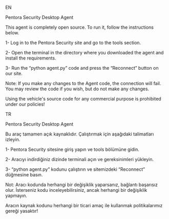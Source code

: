 EN

Pentora Security Desktop Agent

This agent is completely open source. To run it, follow the instructions below.

1- Log in to the Pentora Security site and go to the tools section.

2- Open the terminal in the directory where you downloaded the agent and install the requirements.

3- Run the “python agent.py” code and press the “Reconnect” button on our site.

Note: If you make any changes to the Agent code, the connection will fail. You may review the code if you wish, but do not make any changes.

Using the vehicle's source code for any commercial purpose is prohibited under our policies!

TR

Pentora Security Desktop Agent

Bu araç tamamen açık kaynaklıdır. Çalıştırmak için aşağıdaki talimatları izleyin.

1- Pentora Security sitesine giriş yapın ve tools bölümüne gidin.

2- Aracıyı indirdiğiniz dizinde terminali açın ve gereksinimleri yükleyin.

3- “python agent.py” kodunu çalıştırın ve sitemizdeki “Reconnect” düğmesine basın.

Not: Aracı kodunda herhangi bir değişiklik yaparsanız, bağlantı başarısız olur. İsterseniz kodu inceleyebilirsiniz, ancak herhangi bir değişiklik yapmayın.

Aracın kaynak kodunu herhangi bir ticari amaç ile kullanmak politikalarımız gereği yasaktır!
